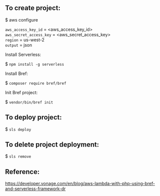 ## To create project:
$ aws configure

`aws_access_key_id` = <aws_access_key_id><br>
`aws_secret_access_key` = <aws_secret_access_key><br>
`region` = us-west-2<br>
`output` = json<br>

Install Serverless:

$ `npm install -g serverless`

Install Bref:
    
$ `composer require bref/bref`

Init Bref project:

$ `vendor/bin/bref init`

## To deploy project:

$ `sls deploy`

## To delete project deployment:

$ `sls remove`

## Reference:

https://developer.vonage.com/en/blog/aws-lambda-with-php-using-bref-and-serverless-framework-dr

